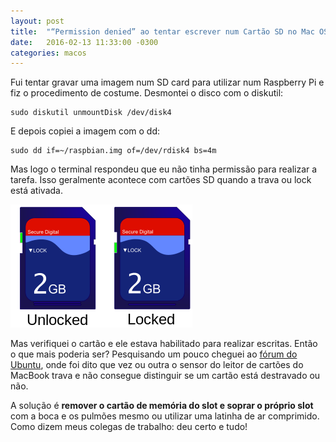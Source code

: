 ```yaml
---
layout: post
title:  "“Permission denied” ao tentar escrever num Cartão SD no Mac OS X"
date:   2016-02-13 11:33:00 -0300
categories: macos
---
```

Fui tentar gravar uma imagem num SD card para utilizar num Raspberry Pi e fiz o procedimento de costume. Desmontei o disco com o diskutil:

    sudo diskutil unmountDisk /dev/disk4

E depois copiei a imagem com o dd:

    sudo dd if=~/raspbian.img of=/dev/rdisk4 bs=4m

Mas logo o terminal respondeu que eu não tinha permissão para realizar a tarefa. Isso geralmente acontece com cartões SD quando a trava ou lock está ativada.

![Wikimedia Commons: cartão de memória destravado e travado para escritas.](/assets/images/2016-02-13-permission-denied-ao-tentar-escrever-num-cartao-sd-no-mac-os-x.png)

Mas verifiquei o cartão e ele estava habilitado para realizar escritas. Então o que mais poderia ser? Pesquisando um pouco cheguei ao [fórum do Ubuntu](http://askubuntu.com/questions/215262/dd-dev-disk4-permission-denied-error-when-making-liveusb-on-mac-os-x), onde foi dito que vez ou outra o sensor do leitor de cartões do MacBook trava e não consegue distinguir se um cartão está destravado ou não.

A solução é **remover o cartão de memória do slot e soprar o próprio slot** com a boca e os pulmões mesmo ou utilizar uma latinha de ar comprimido. Como dizem meus colegas de trabalho: deu certo e tudo!

